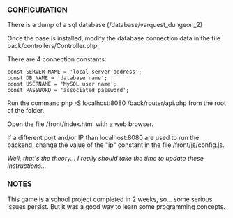 ### CONFIGURATION
There is a dump of a sql database (/database/varquest_dungeon_2)

Once the base is installed, modify the database connection data in the file back/controllers/Controller.php.

There are 4 connection constants:

```
const SERVER_NAME = 'local server address';
const DB_NAME = 'database name';
const USERNAME = 'MySQL user name';
const PASSWORD = 'associated password';
```


Run the command php -S localhost:8080 /back/router/api.php from the root of the folder.

Open the file /front/index.html with a web browser.

If a different port and/or IP than localhost:8080 are used to run the backend, change the value of the "ip" constant in the file /front/js/config.js.

*Well, that's the theory... I really should take the time to update these instructions...*

### NOTES

This game is a school project completed in 2 weeks, so... some serious issues persist. But it was a good way to learn some programming concepts.
